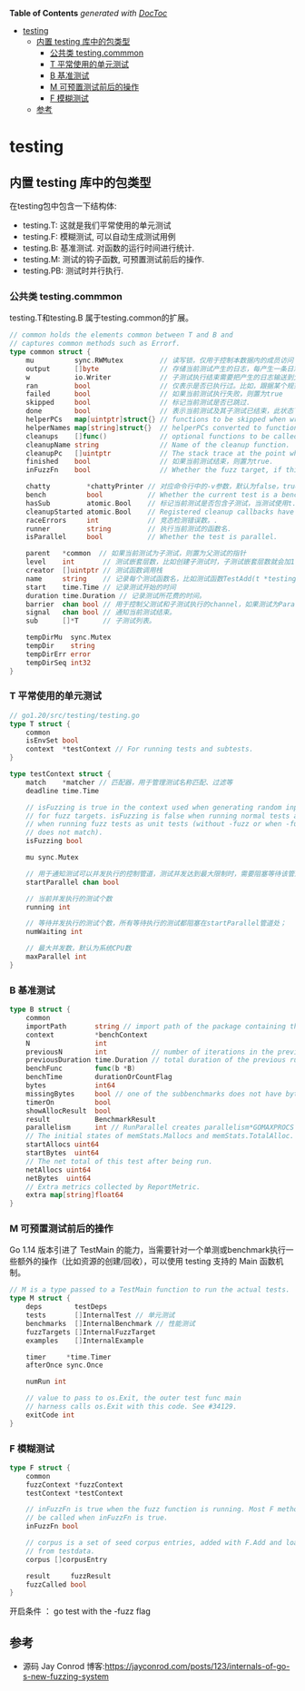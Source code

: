 <!-- START doctoc generated TOC please keep comment here to allow auto update -->
<!-- DON'T EDIT THIS SECTION, INSTEAD RE-RUN doctoc TO UPDATE -->
**Table of Contents**  *generated with [DocToc](https://github.com/thlorenz/doctoc)*

- [testing](#testing)
  - [内置 testing 库中的包类型](#%E5%86%85%E7%BD%AE-testing-%E5%BA%93%E4%B8%AD%E7%9A%84%E5%8C%85%E7%B1%BB%E5%9E%8B)
    - [公共类 testing.commmon](#%E5%85%AC%E5%85%B1%E7%B1%BB-testingcommmon)
    - [T 平常使用的单元测试](#t-%E5%B9%B3%E5%B8%B8%E4%BD%BF%E7%94%A8%E7%9A%84%E5%8D%95%E5%85%83%E6%B5%8B%E8%AF%95)
    - [B 基准测试](#b-%E5%9F%BA%E5%87%86%E6%B5%8B%E8%AF%95)
    - [M 可预置测试前后的操作](#m-%E5%8F%AF%E9%A2%84%E7%BD%AE%E6%B5%8B%E8%AF%95%E5%89%8D%E5%90%8E%E7%9A%84%E6%93%8D%E4%BD%9C)
    - [F 模糊测试](#f-%E6%A8%A1%E7%B3%8A%E6%B5%8B%E8%AF%95)
  - [参考](#%E5%8F%82%E8%80%83)

<!-- END doctoc generated TOC please keep comment here to allow auto update -->

# testing


## 内置 testing 库中的包类型


在testing包中包含一下结构体:

- testing.T: 这就是我们平常使用的单元测试
- testing.F: 模糊测试, 可以自动生成测试用例
- testing.B: 基准测试. 对函数的运行时间进行统计.
- testing.M: 测试的钩子函数, 可预置测试前后的操作.
- testing.PB: 测试时并行执行.


### 公共类 testing.commmon


testing.T和testing.B 属于testing.common的扩展。
```go
// common holds the elements common between T and B and
// captures common methods such as Errorf.
type common struct {
	mu          sync.RWMutex         // 读写锁，仅用于控制本数据内的成员访问
	output      []byte               // 存储当前测试产生的日志，每产生一条日志则追加到该切片中，待测试结束后再一并输出.
	w           io.Writer            // 子测试执行结束需要把产生的日志输送到父测试中的output切片中，传递时需要考虑缩进等格式调整，通过w把日志传递到父测试
	ran         bool                 // 仅表示是否已执行过。比如，跟据某个规范筛选测试，如果没有测试被匹配到的话，则common.ran为false，表示没有测试运行过。.
	failed      bool                 // 如果当前测试执行失败，则置为true
	skipped     bool                 // 标记当前测试是否已跳过.
	done        bool                 // 表示当前测试及其子测试已结束，此状态下再执行Fail()之类的方法标记测试状态会产生panic。.
	helperPCs   map[uintptr]struct{} // functions to be skipped when writing file/line info
	helperNames map[string]struct{}  // helperPCs converted to function names
	cleanups    []func()             // optional functions to be called at the end of the test
	cleanupName string               // Name of the cleanup function.
	cleanupPc   []uintptr            // The stack trace at the point where Cleanup was called.
	finished    bool                 // 如果当前测试结束，则置为true.
	inFuzzFn    bool                 // Whether the fuzz target, if this is one, is running.

	chatty         *chattyPrinter // 对应命令行中的-v参数，默认为false，true则打印更多详细日志.
	bench          bool           // Whether the current test is a benchmark.
	hasSub         atomic.Bool    // 标记当前测试是否包含子测试，当测试使用t.Run()方法启动子测试时，t.hasSub则置为1.
	cleanupStarted atomic.Bool    // Registered cleanup callbacks have started to execute
	raceErrors     int            // 竞态检测错误数。.
	runner         string         // 执行当前测试的函数名.
	isParallel     bool           // Whether the test is parallel.

	parent   *common  // 如果当前测试为子测试，则置为父测试的指针
	level    int       // 测试嵌套层数，比如创建子测试时，子测试嵌套层数就会加1.
	creator  []uintptr // 测试函数调用栈
	name     string    // 记录每个测试函数名，比如测试函数TestAdd(t *testing.T), 其中t.name即“TestAdd”。 测试结束，打印测试结果会用到该成员.
	start    time.Time // 记录测试开始的时间
	duration time.Duration // 记录测试所花费的时间。
	barrier  chan bool // 用于控制父测试和子测试执行的channel，如果测试为Parallel，则会阻塞等待父测试结束后再继续。
	signal   chan bool // 通知当前测试结束。
	sub      []*T      // 子测试列表。

	tempDirMu  sync.Mutex
	tempDir    string
	tempDirErr error
	tempDirSeq int32
}
```


### T 平常使用的单元测试

```go
// go1.20/src/testing/testing.go
type T struct {
	common
	isEnvSet bool
	context  *testContext // For running tests and subtests.
}

type testContext struct {
	match    *matcher // 匹配器，用于管理测试名称匹配、过滤等
	deadline time.Time

	// isFuzzing is true in the context used when generating random inputs
	// for fuzz targets. isFuzzing is false when running normal tests and
	// when running fuzz tests as unit tests (without -fuzz or when -fuzz
	// does not match).
	isFuzzing bool

	mu sync.Mutex

	// 用于通知测试可以并发执行的控制管道，测试并发达到最大限制时，需要阻塞等待该管道的通知事件
	startParallel chan bool

	// 当前并发执行的测试个数
	running int

	// 等待并发执行的测试个数，所有等待执行的测试都阻塞在startParallel管道处；
	numWaiting int

	// 最大并发数，默认为系统CPU数
	maxParallel int
}
```


### B 基准测试

```go
type B struct {
	common
	importPath       string // import path of the package containing the benchmark
	context          *benchContext
	N                int
	previousN        int           // number of iterations in the previous run
	previousDuration time.Duration // total duration of the previous run
	benchFunc        func(b *B)
	benchTime        durationOrCountFlag
	bytes            int64
	missingBytes     bool // one of the subbenchmarks does not have bytes set.
	timerOn          bool
	showAllocResult  bool
	result           BenchmarkResult
	parallelism      int // RunParallel creates parallelism*GOMAXPROCS goroutines
	// The initial states of memStats.Mallocs and memStats.TotalAlloc.
	startAllocs uint64
	startBytes  uint64
	// The net total of this test after being run.
	netAllocs uint64
	netBytes  uint64
	// Extra metrics collected by ReportMetric.
	extra map[string]float64
}
```


### M 可预置测试前后的操作

Go 1.14 版本引进了 TestMain 的能力，当需要针对一个单测或benchmark执行一些额外的操作（比如资源的创建/回收），可以使用 testing 支持的 Main 函数机制。

```go
// M is a type passed to a TestMain function to run the actual tests.
type M struct {
	deps        testDeps
	tests       []InternalTest // 单元测试
	benchmarks  []InternalBenchmark // 性能测试
	fuzzTargets []InternalFuzzTarget
	examples    []InternalExample

	timer     *time.Timer
	afterOnce sync.Once

	numRun int

	// value to pass to os.Exit, the outer test func main
	// harness calls os.Exit with this code. See #34129.
	exitCode int
}
```







### F 模糊测试

```go
type F struct {
	common
	fuzzContext *fuzzContext
	testContext *testContext

	// inFuzzFn is true when the fuzz function is running. Most F methods cannot
	// be called when inFuzzFn is true.
	inFuzzFn bool

	// corpus is a set of seed corpus entries, added with F.Add and loaded
	// from testdata.
	corpus []corpusEntry

	result     fuzzResult
	fuzzCalled bool
}
```

开启条件 ： go test with the -fuzz flag

## 参考


- 源码 Jay Conrod 博客:https://jayconrod.com/posts/123/internals-of-go-s-new-fuzzing-system